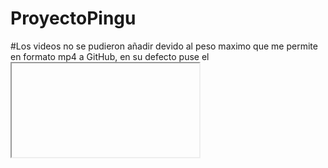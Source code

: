 # ProyectoPingu
#Los videos no se pudieron añadir devido al peso maximo que me permite en formato mp4 a GitHub, en su defecto puse el <iframe> directo de Youtube con su respectiva clase.
# NOTA: En la version  movil de la pagina especie puedes entrar en la pagina de la especia pulsando encima de la imagen (tanto en PC como en Movil)
